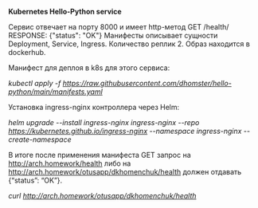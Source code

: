 <b> Kubernetes Hello-Python service </b>

Сервис отвечает на порту 8000 и имеет http-метод GET /health/ RESPONSE: {"status": "OK"}
Манифесты описывает сущности Deployment, Service, Ingress.
Количество реплик 2. Образ находится в dockerhub.

Манифест для деплоя в k8s для этого сервиса:

<i>kubectl apply -f https://raw.githubusercontent.com/dhomster/hello-python/main/manifests.yaml </i>

Установка ingress-nginx контроллера через Helm:

<i>helm upgrade --install ingress-nginx ingress-nginx --repo https://kubernetes.github.io/ingress-nginx --namespace ingress-nginx --create-namespace </i>

В итоге после применения манифеста GET запрос на http://arch.homework/health либо на http://arch.homework/otusapp/dkhomenchuk/health должен отдавать {“status”: “OK”}.

<i>curl http://arch.homework/otusapp/dkhomenchuk/health </i>

